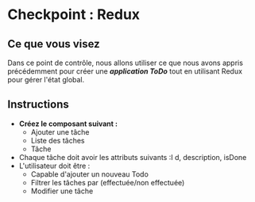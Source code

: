 # Checkpoint : Redux

## Ce que vous visez

Dans ce point de contrôle, nous allons utiliser ce que nous avons appris précédemment pour créer une ***application ToDo*** tout en utilisant Redux pour gérer l'état global.

## Instructions

* **Créez le composant suivant :**
  * Ajouter une tâche
  * Liste des tâches
  * Tâche
* Chaque tâche doit avoir les attributs suivants :I d, description, isDone
* L'utilisateur doit être :
  * Capable d'ajouter un nouveau Todo
  * Filtrer les tâches par (effectuée/non effectuée)
  * Modifier une tâche
